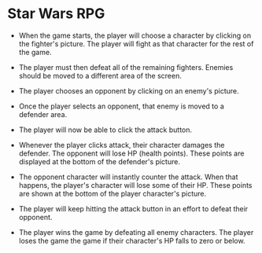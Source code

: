 # Star Wars RPG

* When the game starts, the player will choose a character by clicking on the fighter's picture. The player will fight as that   character for the rest of the game.

* The player must then defeat all of the remaining fighters. Enemies should be moved to a different area of the screen.
* The player chooses an opponent by clicking on an enemy's picture.
* Once the player selects an opponent, that enemy is moved to a defender area.
* The player will now be able to click the attack button.
* Whenever the player clicks attack, their character damages the defender. The opponent will lose HP (health points). These     points are displayed at the bottom of the defender's picture.
* The opponent character will instantly counter the attack. When that happens, the player's character will lose some of their   HP. These points are shown at the bottom of the player character's picture.
* The player will keep hitting the attack button in an effort to defeat their opponent.
* The player wins the game by defeating all enemy characters. The player loses the game the game if their character's HP falls to zero or below.


